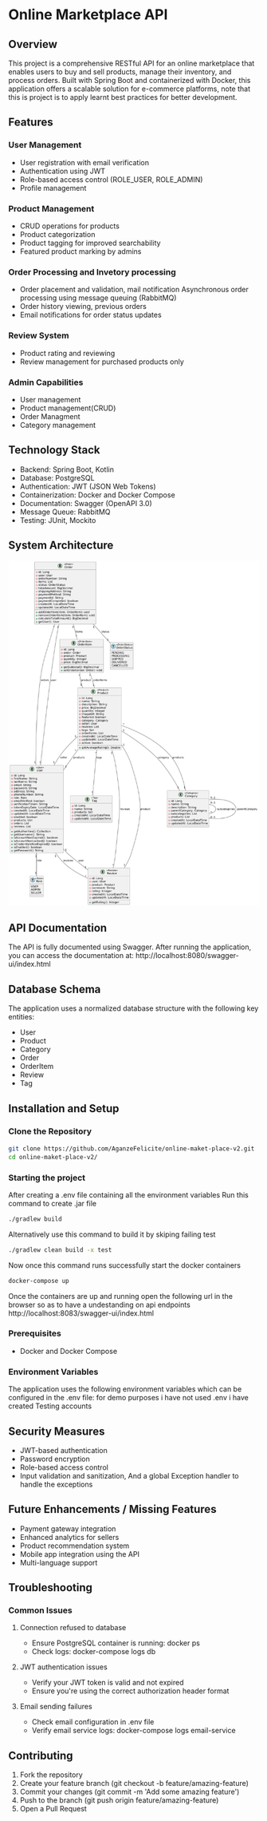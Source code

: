 # Online Marketplace API

## Overview
This project is a comprehensive RESTful API for an online marketplace that enables users to buy and sell products, manage their inventory, and process orders. Built with Spring Boot and containerized with Docker, this application offers a scalable solution for e-commerce platforms, note that this is project is to apply learnt best practices for better development.

## Features

### User Management
- User registration with email verification
- Authentication using JWT
- Role-based access control (ROLE_USER, ROLE_ADMIN)
- Profile management

### Product Management
- CRUD operations for products
- Product categorization
- Product tagging for improved searchability
- Featured product marking by admins

### Order Processing and Invetory processing
- Order placement and validation, mail notification Asynchronous order processing using message queuing (RabbitMQ)
- Order history viewing, previous orders
- Email notifications for order status updates

### Review System
- Product rating and reviewing
- Review management for purchased products only

### Admin Capabilities
- User management
- Product management(CRUD)
- Order Managment
- Category management

## Technology Stack

- Backend: Spring Boot, Kotlin
- Database: PostgreSQL
- Authentication: JWT (JSON Web Tokens)
- Containerization: Docker and Docker Compose
- Documentation: Swagger (OpenAPI 3.0)
- Message Queue: RabbitMQ
- Testing: JUnit, Mockito

## System Architecture
![App Screenshot](https://github.com/AganzeFelicite/online-market-place/blob/main/awesomity/UML.png)


## API Documentation

The API is fully documented using Swagger. After running the application, you can access the documentation at:
http://localhost:8080/swagger-ui/index.html

## Database Schema

The application uses a normalized database structure with the following key entities:
- User
- Product
- Category
- Order
- OrderItem
- Review
- Tag

## Installation and Setup
### Clone the Repository
```bash
git clone https://github.com/AganzeFelicite/online-maket-place-v2.git
cd online-maket-place-v2/
```

### Starting the project
After creating a .env file containing all the environment variables
Run this command to create .jar file
```bash
./gradlew build
```
Alternatively use this command to build it by skiping failing test
```bash
./gradlew clean build -x test
```
Now once this command runs successfully start the docker containers
```bash
docker-compose up
```
Once the containers are up and running open the following url in the browser so as to have a undestanding on api endpoints
http://localhost:8083/swagger-ui/index.html

### Prerequisites
- Docker and Docker Compose

### Environment Variables
The application uses the following environment variables which can be configured in the .env file: for demo purposes i have not used .env i have created Testing accounts 



## Security Measures

- JWT-based authentication
- Password encryption
- Role-based access control
- Input validation and sanitization, And a global Exception handler to handle the exceptions



##  Future Enhancements / Missing Features

- Payment gateway integration
- Enhanced analytics for sellers
- Product recommendation system
- Mobile app integration using the API
- Multi-language support

## Troubleshooting

### Common Issues

1. Connection refused to database
   - Ensure PostgreSQL container is running: docker ps
   - Check logs: docker-compose logs db

2. JWT authentication issues
   - Verify your JWT token is valid and not expired
   - Ensure you're using the correct authorization header format

3. Email sending failures
   - Check email configuration in .env file
   - Verify email service logs: docker-compose logs email-service

## Contributing

1. Fork the repository
2. Create your feature branch (git checkout -b feature/amazing-feature)
3. Commit your changes (git commit -m 'Add some amazing feature')
4. Push to the branch (git push origin feature/amazing-feature)
5. Open a Pull Request


